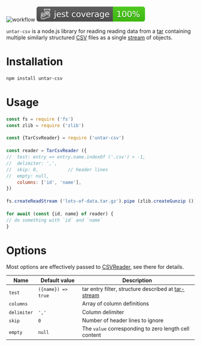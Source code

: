 ![workflow](https://github.com/do-/node-untar-csv/actions/workflows/main.yml/badge.svg)
![Jest coverage](./badges/coverage-jest%20coverage.svg)

`untar-csv` is a node.js library for reading reading data from a [tar](https://en.wikipedia.org/wiki/Tar_(computing)) containing multiple similarly structured [CSV](https://datatracker.ietf.org/doc/html/rfc4180) files as a single [stream](https://nodejs.org/docs/latest/api/stream.html) of objects.

# Installation
```bash
npm install untar-csv
```
# Usage
```js
const fs = require ('fs')
const zlib = require ('zlib')

const {TarCsvReader} = require ('untar-csv')

const reader = TarCsvReader ({
//  test: entry => entry.name.indexOf ('.csv') > -1,
//  delimiter: ',',
//  skip: 0,           // header lines
//  empty: null,
    columns: ['id', 'name'],
})

fs.createReadStream ('lots-of-data.tar.gz').pipe (zlib.createGunzip ()).pipe (reader)

for await (const {id, name} of reader) {
// do something with `id` and `name` 
}
```

# Options
Most options are effectively passed to [CSVReader](https://github.com/do-/node-csv-events/wiki/CSVReader), see there for details.

|Name|Default value|Description|
|-|-|-|
|`test`| `({name}) => true` |tar entry filter, structure described at [tar-stream](https://github.com/mafintosh/tar-stream)|
|`columns`| |Array of column definitions|
|`delimiter`|`','`|Column delimiter|
|`skip`|`0`|Number of header lines to ignore|
|`empty`|`null`|The `value` corresponding to zero length cell content|
